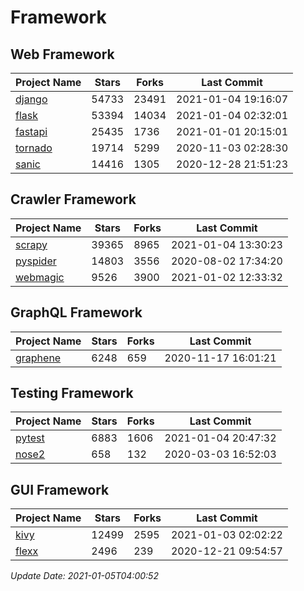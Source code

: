 # Framework

## Web Framework
| Project Name | Stars | Forks | Last Commit |
| ------------ | ----- | ----- | ----------- |
| [django](https://github.com/django/django) | 54733 | 23491 | 2021-01-04 19:16:07 |
| [flask](https://github.com/pallets/flask) | 53394 | 14034 | 2021-01-04 02:32:01 |
| [fastapi](https://github.com/tiangolo/fastapi) | 25435 | 1736 | 2021-01-01 20:15:01 |
| [tornado](https://github.com/tornadoweb/tornado) | 19714 | 5299 | 2020-11-03 02:28:30 |
| [sanic](https://github.com/huge-success/sanic) | 14416 | 1305 | 2020-12-28 21:51:23 |

## Crawler Framework
| Project Name | Stars | Forks | Last Commit |
| ------------ | ----- | ----- | ----------- |
| [scrapy](https://github.com/scrapy/scrapy) | 39365 | 8965 | 2021-01-04 13:30:23 |
| [pyspider](https://github.com/binux/pyspider) | 14803 | 3556 | 2020-08-02 17:34:20 |
| [webmagic](https://github.com/code4craft/webmagic) | 9526 | 3900 | 2021-01-02 12:33:32 |

## GraphQL Framework
| Project Name | Stars | Forks | Last Commit |
| ------------ | ----- | ----- | ----------- |
| [graphene](https://github.com/graphql-python/graphene) | 6248 | 659 | 2020-11-17 16:01:21 |

## Testing Framework
| Project Name | Stars | Forks | Last Commit |
| ------------ | ----- | ----- | ----------- |
| [pytest](https://github.com/pytest-dev/pytest) | 6883 | 1606 | 2021-01-04 20:47:32 |
| [nose2](https://github.com/nose-devs/nose2) | 658 | 132 | 2020-03-03 16:52:03 |

## GUI Framework
| Project Name | Stars | Forks | Last Commit |
| ------------ | ----- | ----- | ----------- |
| [kivy](https://github.com/kivy/kivy) | 12499 | 2595 | 2021-01-03 02:02:22 |
| [flexx](https://github.com/flexxui/flexx) | 2496 | 239 | 2020-12-21 09:54:57 |

*Update Date: 2021-01-05T04:00:52*